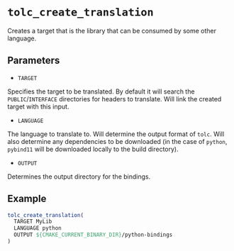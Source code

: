 # `tolc_create_translation` #

Creates a target that is the library that can be consumed by some other language.

## Parameters ##

* `TARGET`

Specifies the target to be translated. By default it will search the `PUBLIC`/`INTERFACE` directories for headers to translate. Will link the created target with this input.


* `LANGUAGE`

The language to translate to. Will determine the output format of `tolc`. Will also determine any dependencies to be downloaded (in the case of `python`, `pybind11` will be downloaded locally to the build directory).


* `OUTPUT`

Determines the output directory for the bindings.

## Example ##

```cmake
tolc_create_translation(
  TARGET MyLib
  LANGUAGE python
  OUTPUT ${CMAKE_CURRENT_BINARY_DIR}/python-bindings
)
```

